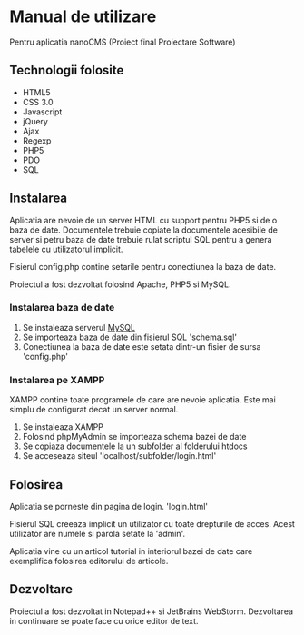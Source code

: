

# Manual de utilizare #

Pentru aplicatia nanoCMS (Proiect final Proiectare Software)

## Technologii folosite ##

 - HTML5
 - CSS 3.0
 - Javascript
 - jQuery
 - Ajax
 - Regexp
 - PHP5
 - PDO
 - SQL


## Instalarea ##

Aplicatia are nevoie de un server HTML cu support pentru PHP5 si de o baza de date. Documentele trebuie copiate la documentele acesibile de server si petru baza de date trebuie rulat scriptul SQL pentru a genera tabelele cu utilizatorul implicit.

Fisierul config.php contine setarile pentru conectiunea la baza de date.

Proiectul a fost dezvoltat folosind Apache, PHP5 si MySQL.


### Instalarea baza de date ###

1. Se instaleaza serverul [MySQL](http://www.mysql.com/)
2. Se importeaza baza de date din fisierul SQL 'schema.sql'
3. Conectiunea la baza de date este setata dintr-un fisier de sursa 'config.php'

### Instalarea pe XAMPP ###

XAMPP contine toate programele de care are nevoie aplicatia. Este mai simplu de configurat decat un server normal.

1. Se instaleaza XAMPP
2. Folosind phpMyAdmin se importeaza schema bazei de date
3. Se copiaza documentele la un subfolder al folderului htdocs
4. Se acceseaza siteul 'localhost/subfolder/login.html'


## Folosirea ##

Aplicatia se porneste din pagina de login. 'login.html'

Fisierul SQL creeaza implicit un utilizator cu toate drepturile de acces. Acest utilizator are numele si parola setate la 'admin'.

Aplicatia vine cu un articol tutorial in interiorul bazei de date care exemplifica folosirea editorului de articole.


## Dezvoltare ##

Proiectul a fost dezvoltat in Notepad++ si JetBrains WebStorm. Dezvoltarea in continuare se poate face cu orice editor de text.


